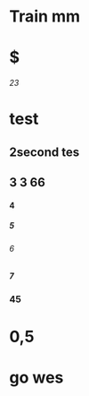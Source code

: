 # Train mm

# $ #
###### 23
# test
## 2second tes
## 3 3 66 
#### 4 
##### 5
###### 6
##### 7
### 45
# 0,5

# go wes
